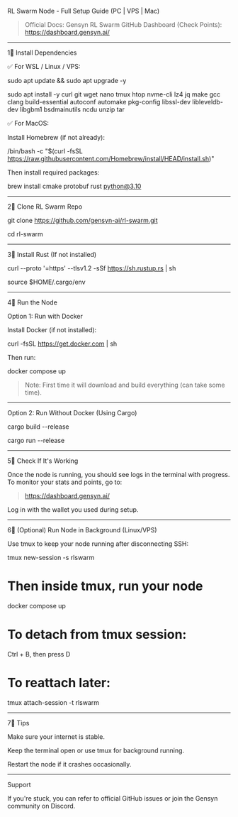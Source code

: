 RL Swarm Node - Full Setup Guide (PC | VPS | Mac)

> Official Docs: Gensyn RL Swarm GitHub
Dashboard (Check Points): https://dashboard.gensyn.ai/




---

1⃣ Install Dependencies

✅ For WSL / Linux / VPS:

sudo apt update && sudo apt upgrade -y

sudo apt install -y curl git wget nano tmux htop nvme-cli lz4 jq make gcc clang build-essential autoconf automake pkg-config libssl-dev libleveldb-dev libgbm1 bsdmainutils ncdu unzip tar

✅ For MacOS:

Install Homebrew (if not already):

/bin/bash -c "$(curl -fsSL https://raw.githubusercontent.com/Homebrew/install/HEAD/install.sh)"

Then install required packages:

brew install cmake protobuf rust python@3.10


---

2⃣ Clone RL Swarm Repo

git clone https://github.com/gensyn-ai/rl-swarm.git

cd rl-swarm


---

3⃣ Install Rust (If not installed)

curl --proto '=https' --tlsv1.2 -sSf https://sh.rustup.rs | sh

source $HOME/.cargo/env


---

4⃣ Run the Node

Option 1: Run with Docker

Install Docker (if not installed):

curl -fsSL https://get.docker.com | sh

Then run:

docker compose up

> Note: First time it will download and build everything (can take some time).




---

Option 2: Run Without Docker (Using Cargo)

cargo build --release

cargo run --release


---

5⃣ Check If It's Working

Once the node is running, you should see logs in the terminal with progress.
To monitor your stats and points, go to:

> https://dashboard.gensyn.ai/



Log in with the wallet you used during setup.


---

6⃣ (Optional) Run Node in Background (Linux/VPS)

Use tmux to keep your node running after disconnecting SSH:

tmux new-session -s rlswarm

# Then inside tmux, run your node
docker compose up

# To detach from tmux session:
Ctrl + B, then press D

# To reattach later:
tmux attach-session -t rlswarm


---

7⃣ Tips

Make sure your internet is stable.

Keep the terminal open or use tmux for background running.

Restart the node if it crashes occasionally.



---

Support

If you're stuck, you can refer to official GitHub issues or join the Gensyn community on Discord.

